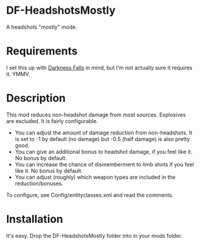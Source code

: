 # DF-HeadshotsMostly
 
A headshots "mostly" mode.

# Requirements
I set this up with [Darkness Falls](https://gitlab.com/KhaineGB/darkness-falls-a20/-/tree/main) in mind, but I'm not actually sure it requires it. YMMV.

# Description
This mod reduces non-headshot damage from most sources.  Explosives are excluded.  It is fairly configurable.  
* You can adjust the amount of damage reduction from non-headshots.  It is set to -1 by default (no damage) but -0.5 (half damage) is also pretty good.
* You can give an additional bonus to headshot damage, if you feel like it.  No bonus by default.
* You can increase the chance of dismemberment to limb shots if you feel like it.  No bonus by default.
* You can adjust (roughly) which weapon types are included in the reduction/bonuses.

To configure, see Config/entityclasses.xml and read the comments.

# Installation
It's easy. Drop the DF-HeadshotsMostly folder into in your mods folder.
